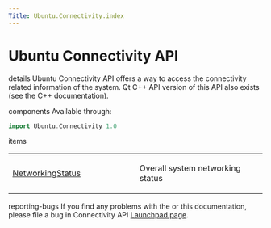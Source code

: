 ```yaml
---
Title: Ubuntu.Connectivity.index
---
```

        
Ubuntu Connectivity API
=======================

<span class="subtitle"></span>
details
Ubuntu Connectivity API offers a way to access the connectivity related information of the system. Qt C++ API version of this API also exists (see the C++ documentation).

components
Available through:

``` cpp
import Ubuntu.Connectivity 1.0
```

items
<table>
<colgroup>
<col width="50%" />
<col width="50%" />
</colgroup>
<tbody>
<tr class="odd">
<td><p><a href="Ubuntu.Connectivity.NetworkingStatus.md">NetworkingStatus</a></p></td>
<td><p>Overall system networking status</p></td>
</tr>
</tbody>
</table>

reporting-bugs
If you find any problems with the or this documentation, please file a bug in Connectivity API [Launchpad page](https://bugs.launchpad.net/connectivity-api).

